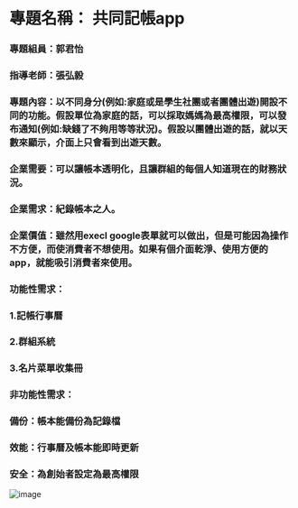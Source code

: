 # 專題名稱： 共同記帳app
### 專題組員：郭君怡
### 指導老師：張弘毅
### 專題內容：以不同身分(例如:家庭或是學生社團或者團體出遊)開設不同的功能。假設單位為家庭的話，可以採取媽媽為最高權限，可以發布通知(例如:缺錢了不夠用等等狀況)。假設以團體出遊的話，就以天數來顯示，介面上只會看到出遊天數。
### 企業需要：可以讓帳本透明化，且讓群組的每個人知道現在的財務狀況。
### 企業需求：紀錄帳本之人。
### 企業價值：雖然用execl google表單就可以做出，但是可能因為操作不方便，而使消費者不想使用。如果有個介面乾淨、使用方便的app，就能吸引消費者來使用。 
### 功能性需求：
### 1.記帳行事曆
### 2.群組系統
### 3.名片菜單收集冊
### 非功能性需求：
### 備份：帳本能備份為記錄檔
### 效能：行事曆及帳本能即時更新
### 安全：為創始者設定為最高權限


![image](https://github.com/junkuo/MIS_3B_21/blob/master/%E6%9C%AA%E5%91%BD%E5%90%8D.png?raw=true)
